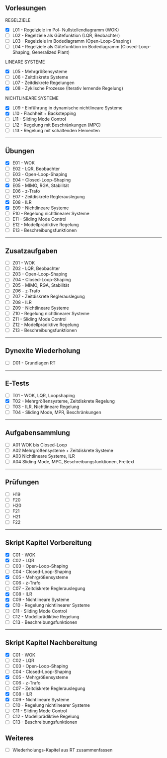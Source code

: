 ## Vorlesungen

REGELZIELE
- [X] L01 - Regelziele im Pol- Nullstellendiagramm (WOK)
- [ ] L02 - Regelziele als Gütefunktion (LQR, Beobachter)
- [ ] L03 - Regelziele im Bodediagramm (Open-Loop-Shaping)
- [ ] L04 - Regelziele als Gütefunktion im Bodediagramm (Closed-Loop-Shaping, Generalized Plant)

LINEARE SYSTEME
- [X] L05 - Mehrgrößensysteme
- [ ] L06 - Zeitdiskrete Systeme
- [ ] L07 - Zeitdiskrete Regelungen
- [X] L08 - Zyklische Prozesse (Iterativ lernende Regelung)

NICHTLINEARE SYSTEME
- [X] L09 - Einführung in dynamische nichtlineare Systeme
- [X] L10 - Flachheit + Backstepping
- [ ] L11 - Sliding Mode Control
- [ ] L12 - Regelung mit Beschränkungen (MPC)
- [ ] L13 - Regelung mit schaltenden Elementen

---

## Übungen

- [X] E01 - WOK
- [ ] E02 - LQR, Beobachter
- [ ] E03 - Open-Loop-Shaping
- [ ] E04 - Closed-Loop-Shaping
- [X] E05 - MIMO, RGA, Stabilität
- [ ] E06 - z-Trafo
- [ ] E07 - Zeitdiskrete Reglerauslegung
- [X] E08 - ILR
- [X] E09 - Nichtlineare Systeme
- [ ] E10 - Regelung nichtlinearer Systeme
- [ ] E11 - Sliding Mode Control
- [ ] E12 - Modellprädiktive Regelung
- [ ] E13 - Beschreibungsfunktionen
---

## Zusatzaufgaben

- [ ] Z01 - WOK
- [ ] Z02 - LQR, Beobachter
- [ ] Z03 - Open-Loop-Shaping
- [ ] Z04 - Closed-Loop-Shaping
- [ ] Z05 - MIMO, RGA, Stabilität
- [ ] Z06 - z-Trafo
- [ ] Z07 - Zeitdiskrete Reglerauslegung
- [ ] Z08 - ILR
- [ ] Z09 - Nichtlineare Systeme
- [ ] Z10 - Regelung nichtlinearer Systeme
- [ ] Z11 - Sliding Mode Control
- [ ] Z12 - Modellprädiktive Regelung
- [ ] Z13 - Beschreibungsfunktionen

---

## Dynexite Wiederholung 

- [ ] D01 - Grundlagen RT

---

## E-Tests

- [ ] T01 - WOK, LQR, Loopshaping
- [X] T02 - Mehrgrößensysteme, Zeitdiskrete Regelung
- [ ] T03 - ILR, Nichtlineare Regelung
- [ ] T04 - Sliding Mode, MPR, Beschränkungen

---

## Aufgabensammlung

- [ ] A01 WOK bis Closed-Loop
- [ ] A02 Mehrgrößensysteme + Zeitdiskrete Systeme
- [ ] A03 Nichtlineare Systeme, ILR
- [ ] A04 Sliding Mode, MPC, Beschreibungsfunktionen, Freitext

---

## Prüfungen

- [ ] H19
- [ ] F20
- [ ] H20
- [ ] F21
- [ ] H21
- [ ] F22

---

## Skript Kapitel Vorbereitung

- [X] C01 - WOK
- [X] C02 - LQR
- [ ] C03 - Open-Loop-Shaping
- [ ] C04 - Closed-Loop-Shaping 
- [X] C05 - Mehrgrößensysteme
- [ ] C06 - z-Trafo
- [ ] C07 - Zeitdiskrete Reglerauslegung
- [X] C08 - ILR
- [X] C09 - Nichtlineare Systeme
- [X] C10 - Regelung nichtlinearer Systeme
- [ ] C11 - Sliding Mode Control
- [ ] C12 - Modellprädiktive Regelung
- [ ] C13 - Beschreibungsfunktionen

---

## Skript Kapitel Nachbereitung 

- [X] C01 - WOK
- [ ] C02 - LQR
- [ ] C03 - Open-Loop-Shaping
- [ ] C04 - Closed-Loop-Shaping 
- [X] C05 - Mehrgrößensysteme
- [ ] C06 - z-Trafo
- [ ] C07 - Zeitdiskrete Reglerauslegung
- [X] C08 - ILR
- [X] C09 - Nichtlineare Systeme
- [ ] C10 - Regelung nichtlinearer Systeme
- [ ] C11 - Sliding Mode Control
- [ ] C12 - Modellprädiktive Regelung
- [ ] C13 - Beschreibungsfunktionen

## Weiteres

- [ ] Wiederholungs-Kapitel aus RT zusammenfassen
